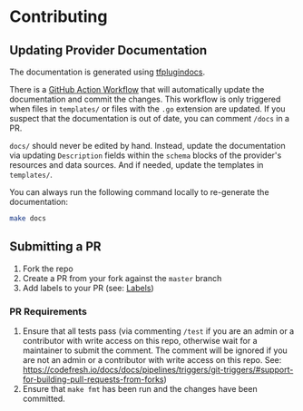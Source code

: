 # Contributing

## Updating Provider Documentation

The documentation is generated using [tfplugindocs](https://github.com/hashicorp/terraform-plugin-docs).

There is a [GitHub Action Workflow](.github/workflows/docs.yaml) that will automatically update the documentation and commit the changes. This workflow is only triggered when files in `templates/` or files with the `.go` extension are updated. If you suspect that the documentation is out of date, you can comment `/docs` in a PR.

`docs/` should never be edited by hand. Instead, update the documentation via updating `Description` fields within the `schema` blocks of the provider's resources and data sources. And if needed, update the templates in `templates/`.

You can always run the following command locally to re-generate the documentation:

```bash
make docs
```

## Submitting a PR

1. Fork the repo
2. Create a PR from your fork against the `master` branch
3. Add labels to your PR (see: [Labels](.github/release-drafter.yaml))

### PR Requirements

1. Ensure that all tests pass (via commenting `/test` if you are an admin or a contributor with write access on this repo, otherwise wait for a maintainer to submit the comment. The comment will be ignored if you are not an admin or a contributor with write access on this repo. See: https://codefresh.io/docs/docs/pipelines/triggers/git-triggers/#support-for-building-pull-requests-from-forks)
3. Ensure that `make fmt` has been run and the changes have been committed.

